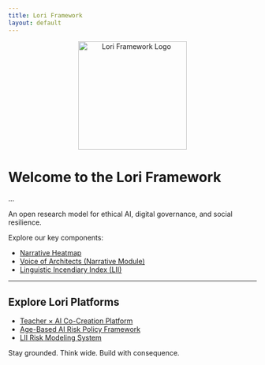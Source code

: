 ```yaml
---
title: Lori Framework
layout: default
---
```


<p align="center">
<img src="logo.png" alt="Lori Framework Logo" width="220">
</p>

# Welcome to the Lori Framework
...

An open research model for ethical AI, digital governance, and social resilience.

Explore our key components:

- [Narrative Heatmap](./assets/images/narrative_heatmap.png)
- [Voice of Architects (Narrative Module)](./narratives/voice_of_architects.md)
- [Linguistic Incendiary Index (LII)](https://github.com/frameworklori/LII-Framework)

---
## Explore Lori Platforms

- [Teacher × AI Co-Creation Platform](https://frameworklori.github.io/Teacher-AI-CoPlatform/)
- [Age-Based AI Risk Policy Framework](https://frameworklori.github.io/age-policy-framework/)
- [LII Risk Modeling System](https://frameworklori.github.io/LII-Framework/)

Stay grounded. Think wide. Build with consequence.
